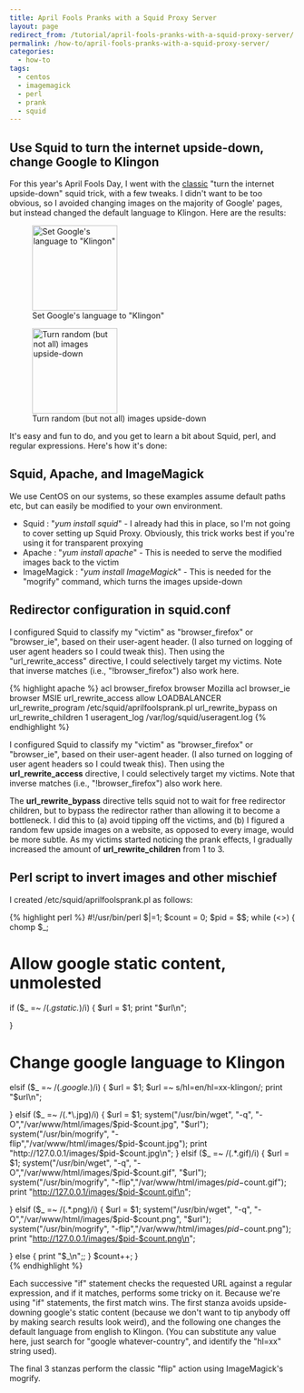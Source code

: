 ```yaml
---
title: April Fools Pranks with a Squid Proxy Server
layout: page
redirect_from: /tutorial/april-fools-pranks-with-a-squid-proxy-server/
permalink: /how-to/april-fools-pranks-with-a-squid-proxy-server/
categories:
  - how-to
tags:
  - centos
  - imagemagick
  - perl
  - prank
  - squid
---
```

## Use Squid to turn the internet upside-down, change Google to Klingon

For this year's April Fools Day, I went with the [classic][1] "turn the internet upside-down" squid trick, with a few tweaks. I didn't want to be too obvious, so I avoided changing images on the majority of Google' pages, but instead changed the default language to Klingon. Here are the results:

<div id='gallery-1' class='gallery galleryid-1126 gallery-columns-2 gallery-size-thumbnail'>
  <figure class='gallery-item'>

  <div class='gallery-icon landscape'>
    <a href='https://www.funkypenguin.co.nz/wp-content/uploads/2011/04/google_in_klingon.png'><img width="150" height="150" src="https://www.funkypenguin.co.nz/wp-content/uploads/2011/04/google_in_klingon-150x150.png" class="attachment-thumbnail" alt="Set Google&#039;s language to &quot;Klingon&quot;" aria-describedby="gallery-1-1127" /></a>
  </div><figcaption class='wp-caption-text gallery-caption' id='gallery-1-1127'> Set Google's language to "Klingon" </figcaption></figure><figure class='gallery-item'>

  <div class='gallery-icon landscape'>
    <a href='https://www.funkypenguin.co.nz/wp-content/uploads/2011/04/images_upside_down.png'><img width="150" height="150" src="https://www.funkypenguin.co.nz/wp-content/uploads/2011/04/images_upside_down-150x150.png" class="attachment-thumbnail" alt="Turn random (but not all) images upside-down" aria-describedby="gallery-1-1128" /></a>
  </div><figcaption class='wp-caption-text gallery-caption' id='gallery-1-1128'> Turn random (but not all) images upside-down </figcaption></figure>
</div>

It's easy and fun to do, and you get to learn a bit about Squid, perl, and regular expressions. Here's how it's done:<!--more-->

## Squid, Apache, and ImageMagick

We use CentOS on our systems, so these examples assume default paths etc, but can easily be modified to your own environment.

  * Squid : "*yum install squid*" - I already had this in place, so I'm not going to cover setting up Squid Proxy. Obviously, this trick works best if you're using it for transparent proxying
  * Apache : "*yum install apache*" - This is needed to serve the modified images back to the victim
  * ImageMagick : "*yum install ImageMagick*" - This is needed for the "mogrify" command, which turns the images upside-down

## Redirector configuration in squid.conf

I configured Squid to classify my "victim" as "browser\_firefox" or "browser\_ie", based on their user-agent header. (I also turned on logging of user agent headers so I could tweak this). Then using the "url\_rewrite\_access" directive, I could selectively target my victims. Note that inverse matches (i.e., "!browser_firefox") also work here.

{% highlight apache %}
acl browser_firefox browser Mozilla
acl browser_ie browser MSIE
url_rewrite_access allow LOADBALANCER
url_rewrite_program /etc/squid/aprilfoolsprank.pl
url_rewrite_bypass on
url_rewrite_children 1
useragent_log /var/log/squid/useragent.log
{% endhighlight %}

I configured Squid to classify my "victim" as "browser\_firefox" or "browser\_ie", based on their user-agent header. (I also turned on logging of user agent headers so I could tweak this). Then using the **url\_rewrite\_access** directive, I could selectively target my victims. Note that inverse matches (i.e., "!browser_firefox") also work here.

The **url\_rewrite\_bypass** directive tells squid not to wait for free redirector children, but to bypass the redirector rather than allowing it to become a bottleneck. I did this to (a) avoid tipping off the victims, and (b) I figured a random few upside images on a website, as opposed to every image, would be more subtle. As my victims started noticing the prank effects, I gradually increased the amount of **url\_rewrite\_children** from 1 to 3.

## Perl script to invert images and other mischief

I created /etc/squid/aprilfoolsprank.pl as follows:

{% highlight perl %}
#!/usr/bin/perl
$|=1;
$count = 0;
$pid = $$;
while (&lt;&gt;) {
 chomp $_;
 # Allow google static content, unmolested
 if ($_ =~ /(.*gstatic.*)/i) {
 $url = $1;
 print "$url\n";

 }
 # Change google language to Klingon
 elsif ($_ =~ /(.*google.*)/i) {
 $url = $1;
 $url =~ s/hl=en/hl=xx-klingon/;
 print "$url\n";

 }
 elsif ($_ =~ /(.*\.jpg)/i) {
 $url = $1;
 system("/usr/bin/wget", "-q", "-O","/var/www/html/images/$pid-$count.jpg", "$url");
 system("/usr/bin/mogrify", "-flip","/var/www/html/images/$pid-$count.jpg");
 print "http://127.0.0.1/images/$pid-$count.jpg\n";
 }
 elsif ($_ =~ /(.*\.gif)/i) {
 $url = $1;
 system("/usr/bin/wget", "-q", "-O","/var/www/html/images/$pid-$count.gif", "$url");
 system("/usr/bin/mogrify", "-flip","/var/www/html/images/$pid-$count.gif");
 print "http://127.0.0.1/images/$pid-$count.gif\n";

 }
 elsif ($_ =~ /(.*\.png)/i) {
 $url = $1;
 system("/usr/bin/wget", "-q", "-O","/var/www/html/images/$pid-$count.png", "$url");
 system("/usr/bin/mogrify", "-flip","/var/www/html/images/$pid-$count.png");
 print "http://127.0.0.1/images/$pid-$count.png\n";

 }
 else {
 print "$_\n";;
 }
 $count++;
}  
{% endhighlight %}


Each successive "if" statement checks the requested URL against a regular expression, and if it matches, performs some tricky on it. Because we're using "if" statements, the first match wins. The first stanza avoids upside-downing google's static content (because we don't want to tip anybody off by making search results look weird), and the following one changes the default language from english to Klingon. (You can substitute any value here, just search for "google whatever-country", and identify the "hl=xx" string used).

The final 3 stanzas perform the classic "flip" action using ImageMagick's mogrify.

&nbsp;

 [1]: http://www.ex-parrot.com/pete/upside-down-ternet.html
